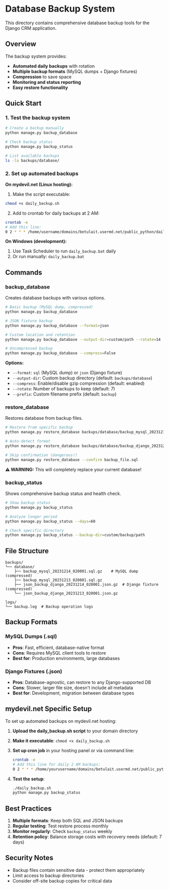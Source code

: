 # Database Backup System

This directory contains comprehensive database backup tools for the Django CRM application.

## Overview

The backup system provides:
- **Automated daily backups** with rotation
- **Multiple backup formats** (MySQL dumps + Django fixtures)
- **Compression** to save space
- **Monitoring and status reporting**
- **Easy restore functionality**

## Quick Start

### 1. Test the backup system

```bash
# Create a backup manually
python manage.py backup_database

# Check backup status
python manage.py backup_status

# List available backups
ls -la backups/database/
```

### 2. Set up automated backups

**On mydevil.net (Linux hosting):**

1. Make the script executable:
```bash
chmod +x daily_backup.sh
```

2. Add to crontab for daily backups at 2 AM:
```bash
crontab -e
# Add this line:
0 2 * * * /home/username/domains/betulait.usermd.net/public_python/daily_backup.sh
```

**On Windows (development):**

1. Use Task Scheduler to run `daily_backup.bat` daily
2. Or run manually: `daily_backup.bat`

## Commands

### backup_database

Creates database backups with various options.

```bash
# Basic backup (MySQL dump, compressed)
python manage.py backup_database

# JSON fixture backup
python manage.py backup_database --format=json

# Custom location and retention
python manage.py backup_database --output-dir=custom/path --rotate=14

# Uncompressed backup
python manage.py backup_database --compress=False
```

**Options:**
- `--format`: `sql` (MySQL dump) or `json` (Django fixture)
- `--output-dir`: Custom backup directory (default: `backups/database`)
- `--compress`: Enable/disable gzip compression (default: enabled)
- `--rotate`: Number of backups to keep (default: 7)
- `--prefix`: Custom filename prefix (default: `backup`)

### restore_database

Restores database from backup files.

```bash
# Restore from specific backup
python manage.py restore_database backups/database/backup_mysql_20231214_143022.sql.gz

# Auto-detect format
python manage.py restore_database backups/database/backup_django_20231214_143022.json.gz

# Skip confirmation (dangerous!)
python manage.py restore_database --confirm backup_file.sql
```

**⚠️ WARNING:** This will completely replace your current database!

### backup_status

Shows comprehensive backup status and health check.

```bash
# Show backup status
python manage.py backup_status

# Analyze longer period
python manage.py backup_status --days=60

# Check specific directory
python manage.py backup_status --backup-dir=custom/backup/path
```

## File Structure

```
backups/
└── database/
    ├── backup_mysql_20231214_020001.sql.gz    # MySQL dump (compressed)
    ├── backup_mysql_20231213_020001.sql.gz
    ├── json_backup_django_20231214_020001.json.gz  # Django fixture (compressed)
    └── json_backup_django_20231213_020001.json.gz

logs/
└── backup.log  # Backup operation logs
```

## Backup Formats

### MySQL Dumps (.sql)
- **Pros**: Fast, efficient, database-native format
- **Cons**: Requires MySQL client tools to restore
- **Best for**: Production environments, large databases

### Django Fixtures (.json)
- **Pros**: Database-agnostic, can restore to any Django-supported DB
- **Cons**: Slower, larger file size, doesn't include all metadata
- **Best for**: Development, migration between database types

## mydevil.net Specific Setup

To set up automated backups on mydevil.net hosting:

1. **Upload the daily_backup.sh script** to your domain directory
2. **Make it executable**: `chmod +x daily_backup.sh`
3. **Set up cron job** in your hosting panel or via command line:
   ```bash
   crontab -e
   # Add this line for daily 2 AM backups:
   0 2 * * * /home/yourusername/domains/betulait.usermd.net/public_python/daily_backup.sh
   ```

4. **Test the setup**:
   ```bash
   ./daily_backup.sh
   python manage.py backup_status
   ```

## Best Practices

1. **Multiple formats**: Keep both SQL and JSON backups
2. **Regular testing**: Test restore process monthly  
3. **Monitor regularly**: Check `backup_status` weekly
4. **Retention policy**: Balance storage costs with recovery needs (default: 7 days)

## Security Notes

- Backup files contain sensitive data - protect them appropriately
- Limit access to backup directories
- Consider off-site backup copies for critical data

